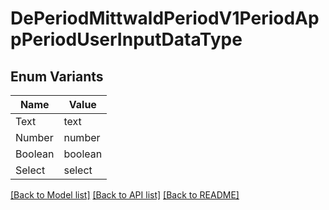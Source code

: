 # DePeriodMittwaldPeriodV1PeriodAppPeriodUserInputDataType

## Enum Variants

| Name | Value |
|---- | -----|
| Text | text |
| Number | number |
| Boolean | boolean |
| Select | select |


[[Back to Model list]](../README.md#documentation-for-models) [[Back to API list]](../README.md#documentation-for-api-endpoints) [[Back to README]](../README.md)


